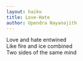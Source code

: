 ```yaml
---
layout: haiku
title: Love-Hate
author: Upendra Nayanajith
---
```


Love and hate entwined <br>
Like fire and ice combined <br>
Two sides of the same mind <br>
